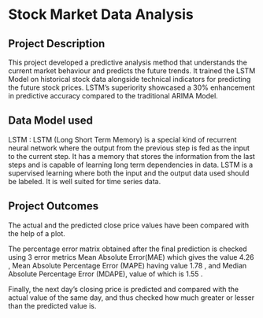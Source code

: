 # Stock Market Data Analysis
## Project Description
This project developed a predictive analysis method that understands the current market behaviour and predicts the future trends. 
It trained the LSTM Model on historical stock data alongside technical indicators for predicting the future stock prices. 
LSTM’s superiority showcased a 30% enhancement in predictive accuracy compared to the traditional ARIMA Model.

## Data Model used
LSTM : LSTM (Long Short Term Memory) is a special kind of recurrent neural network where the output from the previous step is fed as the input to the current step.
It has a memory that stores the information from the last steps and is capable of learning long term 
dependencies in data. LSTM is a supervised learning where both the input and the output data used should be labeled.
It is well suited for time series data. 


## Project Outcomes
The actual and the predicted close price values have been compared with the help of a plot. 

The percentage error matrix obtained after the final prediction is checked using 3 error metrics 
Mean Absolute Error(MAE) which gives the value 4.26 , 
Mean Absolute Percentage Error (MAPE) having value 1.78 , and 
Median Absolute Percentage Error (MDAPE), value of which is 1.55 .

Finally, the next day’s closing price is predicted and compared with the actual value of the same day,
and thus checked how much greater or lesser than the predicted value is. 

